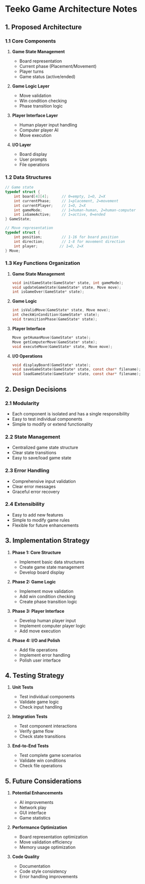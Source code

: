 # Teeko Game Architecture Notes

## 1. Proposed Architecture

### 1.1 Core Components

1. **Game State Management**

   - Board representation
   - Current phase (Placement/Movement)
   - Player turns
   - Game status (active/ended)

2. **Game Logic Layer**

   - Move validation
   - Win condition checking
   - Phase transition logic

3. **Player Interface Layer**

   - Human player input handling
   - Computer player AI
   - Move execution

4. **I/O Layer**
   - Board display
   - User prompts
   - File operations

### 1.2 Data Structures

```c
// Game state
typedef struct {
    int board[4][4];      // 0=empty, 1=O, 2=X
    int currentPhase;     // 1=placement, 2=movement
    int currentPlayer;    // 1=O, 2=X
    int gameMode;         // 1=human-human, 2=human-computer
    int isGameActive;     // 1=active, 0=ended
} GameState;

// Move representation
typedef struct {
    int position;         // 1-16 for board position
    int direction;        // 1-8 for movement direction
    int player;          // 1=O, 2=X
} Move;
```

### 1.3 Key Functions Organization

1. **Game State Management**

   ```c
   void initGameState(GameState* state, int gameMode);
   void updateGameState(GameState* state, Move move);
   int isGameOver(GameState* state);
   ```

2. **Game Logic**

   ```c
   int isValidMove(GameState* state, Move move);
   int checkWinCondition(GameState* state);
   void transitionPhase(GameState* state);
   ```

3. **Player Interface**

   ```c
   Move getHumanMove(GameState* state);
   Move getComputerMove(GameState* state);
   void executeMove(GameState* state, Move move);
   ```

4. **I/O Operations**
   ```c
   void displayBoard(GameState* state);
   void saveGameState(GameState* state, const char* filename);
   void loadGameState(GameState* state, const char* filename);
   ```

## 2. Design Decisions

### 2.1 Modularity

- Each component is isolated and has a single responsibility
- Easy to test individual components
- Simple to modify or extend functionality

### 2.2 State Management

- Centralized game state structure
- Clear state transitions
- Easy to save/load game state

### 2.3 Error Handling

- Comprehensive input validation
- Clear error messages
- Graceful error recovery

### 2.4 Extensibility

- Easy to add new features
- Simple to modify game rules
- Flexible for future enhancements

## 3. Implementation Strategy

1. **Phase 1: Core Structure**

   - Implement basic data structures
   - Create game state management
   - Develop board display

2. **Phase 2: Game Logic**

   - Implement move validation
   - Add win condition checking
   - Create phase transition logic

3. **Phase 3: Player Interface**

   - Develop human player input
   - Implement computer player logic
   - Add move execution

4. **Phase 4: I/O and Polish**
   - Add file operations
   - Implement error handling
   - Polish user interface

## 4. Testing Strategy

1. **Unit Tests**

   - Test individual components
   - Validate game logic
   - Check input handling

2. **Integration Tests**

   - Test component interactions
   - Verify game flow
   - Check state transitions

3. **End-to-End Tests**
   - Test complete game scenarios
   - Validate win conditions
   - Check file operations

## 5. Future Considerations

1. **Potential Enhancements**

   - AI improvements
   - Network play
   - GUI interface
   - Game statistics

2. **Performance Optimization**

   - Board representation optimization
   - Move validation efficiency
   - Memory usage optimization

3. **Code Quality**
   - Documentation
   - Code style consistency
   - Error handling improvements
